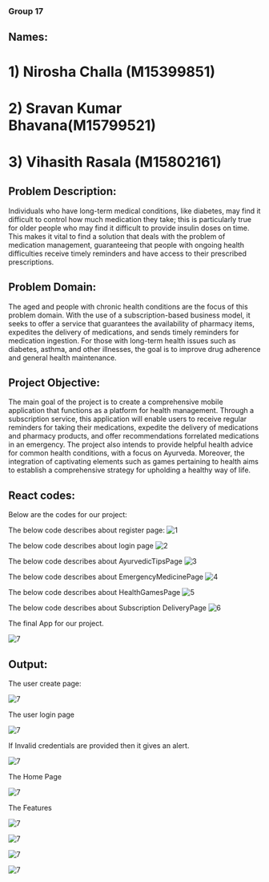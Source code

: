 ### Group 17
## Names:
# 1) Nirosha Challa (M15399851)
# 2) Sravan Kumar Bhavana(M15799521)
# 3) Vihasith Rasala (M15802161)

## Problem Description:

Individuals who have long-term medical conditions, like diabetes, may find it difficult to control how
much medication they take; this is particularly true for older people who may find it difficult to provide
insulin doses on time. This makes it vital to find a solution that deals with the problem of medication
management, guaranteeing that people with ongoing health difficulties receive timely reminders and
have access to their prescribed prescriptions.

## Problem Domain:

The aged and people with chronic health conditions are the focus of this problem domain. With the
use of a subscription-based business model, it seeks to offer a service that guarantees the availability of
pharmacy items, expedites the delivery of medications, and sends timely reminders for medication
ingestion. For those with long-term health issues such as diabetes, asthma, and other illnesses, the goal
is to improve drug adherence and general health maintenance.

## Project Objective:

The main goal of the project is to create a comprehensive mobile application that functions as a
platform for health management. Through a subscription service, this application will enable users to
receive regular reminders for taking their medications, expedite the delivery of medications and
pharmacy products, and offer recommendations forrelated medications in an emergency. The project
also intends to provide helpful health advice for common health conditions, with a focus on Ayurveda.
Moreover, the integration of captivating elements such as games pertaining to health aims to establish a
comprehensive strategy for upholding a healthy way of life.

## React codes:
Below are the codes for our project:

The below code describes about register page:
![1](finalproject/Register.png)

The below code describes about login page
![2](finalproject/Login.png)

The below code describes about AyurvedicTipsPage
![3](finalproject/AyurvedicTipsPage.png)

The below code describes about EmergencyMedicinePage
![4](finalproject/EmergencyMedicinePage.png)

The below code describes about HealthGamesPage
![5](finalproject/HealthGamesPage.png)

The below code describes about Subscription DeliveryPage
![6](finalproject/SubscriptionDeliveryPage.png)


The final App for our project.

![7](finalproject/App.png)


## Output:

The user create page:

![7](finalproject/create.jpeg)


The user login page

![7](finalproject/login.jpeg)


If Invalid credentials are provided then it gives an alert.

![7](finalproject/error.jpeg)


The Home Page

![7](finalproject/Home.jpeg)


The Features

![7](finalproject/emermed.jpeg)

![7](finalproject/games.jpeg)

![7](finalproject/tip.jpeg)

![7](finalproject/tips.jpeg)


